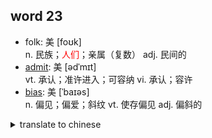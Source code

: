 ## word 23
* folk: 美 [foʊk]  
  n. 民族；<font color="red">人们</font>；亲属（复数）
  adj. 民间的
* [admit](https://youdao.com/w/admit/#keyfrom=dict2.top): 美 [ədˈmɪt]  
  vt. 承认；准许进入；可容纳
  vi. 承认；容许
* [bias](https://youdao.com/w/bias/#keyfrom=dict2.top): 美 [ˈbaɪəs]  
  n. 偏见；偏爱；斜纹
  vt. 使存偏见
  adj. 偏斜的
<details>
  <summary>translate to chinese</summary>
  ![](https://raw.githubusercontent.com/wangkaiwd/drawing-bed/master/20200311091812.png)
</details>